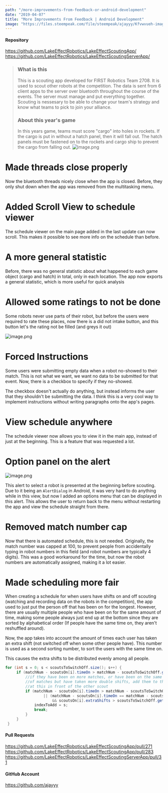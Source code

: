 ```yaml
---
path: "/more-improvements-from-feedback-or-android-development"
date: "2019-04-07"
title: "More Improvements From Feedback | Android Development"
image: "https://files.steempeak.com/file/steempeak/ajayyy/Kfvwvueh-image.png"
---
```


#### Repository
https://github.com/LakeEffectRobotics/LakeEffectScoutingApp/
https://github.com/LakeEffectRobotics/LakeEffectScoutingServerApp/

> ### What is this
> This is a scouting app developed for FIRST Robotics Team 2708. It is used to scout other robots at the competition. The data is sent from 6 client apps to the server over bluetooth throughout the course of the events. The server must manage and put everything together. Scouting is nessesary to be able to change your team's strategy and know what teams to pick to join your alliance.
 >### About this year's game
> In this years game, teams must score "cargo" into holes in rockets. If the cargo is put in without a hatch panel, then it will fall out. The hatch panels must be fastened on to the rockets and cargo ship to prevent the cargo from falling out.
> ![image.png](https://files.steempeak.com/file/steempeak/ajayyy/Kfvwvueh-image.png)

# Made threads close properly

Now the bluetooth threads nicely close when the app is closed. Before, they only shut down when the app was removed from the multitasking menu.

# Added Scroll View to schedule viewer

The schedule viewer on the main page added in the last update can now scroll. This makes it possible to see more info on the schedule than before.

# A more general statistic

Before, there was no general statistic about what happened to each game object (cargo and hatch) in total, only in each location. The app now exports a general statistic, which is more useful for quick analysis

# Allowed some ratings to not be done

Some robots never use parts of their robot, but before the users were required to rate these places, now there is a did not intake button, and this button let's the rating not be filled (and greys it out)

![image.png](https://files.steempeak.com/file/steempeak/ajayyy/defd2UKG-image.png)

# Forced Instructions

Some users were submitting empty data when a robot no-showed to their match. This is not what we want, we want no data to be submitted for that event. Now, there is a checkbox to specify if they no-showed.

The checkbox doesn't actually do anything, but instead informs the user that they shouldn't be submitting the data. I think this is a very cool way to implement instructions without writing paragraphs onto the app's pages.

# View schedule anywhere

The schedule viewer now allows you to view it in the main app, instead of just at the beginning. This is a feature that was requested a lot.

# Option panel on the alert

![image.png](https://files.steempeak.com/file/steempeak/ajayyy/5HqKTJMJ-image.png)

This alert to select a robot is presented at the beginning before scouting. Due to it being an `AlertDialog` in Android, it was very hard to do anything while in this view, but now I added an options menu that can be displayed in this alert. This allows the user to return back to the menu without restarting the app and view the schedule straight from there.

# Removed match number cap

Now that there is automated schedule, this is not needed. Originally, the match number was capped at 100, to prevent people from accidentally typing in robot numbers in this field (and robot numbers are typically 4 digits). This was a good workaround for the time, but now the robot numbers are automatically assigned, making it a lot easier.

# Made scheduling more fair

When creating a schedule for when users have shifts on and off scouting (watching and recording data on the robots in the competition), the app used to just put the person off that has been on for the longest. However, there are usually multiple people who have been on for the same amount of time, making some people always just end up at the bottom since they are sorted by alphabetical order (If people have the same time on, they aren't reshuffled around).

Now, the app takes into account the amount of times each user has taken an extra shift (not switched off when some other people have). This number is used as a second sorting number, to sort the users with the same time on.

This causes the extra shifts to be distributed evenly among all people.

```java
for (int s = 0; s < scoutsToSwitchOff.size(); s++) {
     if (matchNum - scoutsOn[i].timeOn > matchNum - scoutsToSwitchOff.get(s).timeOn) {                           
         //if they have been on more matches, or have been on the same amount
         //of matches but have taken more double shifts, add them to the sorted list
         //at this in front of the other scout
         if (matchNum - scoutsOn[i].timeOn > matchNum - scoutsToSwitchOff.get(s).timeOn
                 || (matchNum - scoutsOn[i].timeOn == matchNum - scoutsToSwitchOff.get(s).timeOn
                     && scoutsOn[i].extraShifts > scoutsToSwitchOff.get(s).extraShifts)) {
             indexToAdd = s;
             break;
         }                  
     }         
 }
```

#### Pull Requests
https://github.com/LakeEffectRobotics/LakeEffectScoutingApp/pull/271
https://github.com/LakeEffectRobotics/LakeEffectScoutingApp/pull/283
https://github.com/LakeEffectRobotics/LakeEffectScoutingServerApp/pull/31

#### GitHub Account
https://github.com/ajayyy